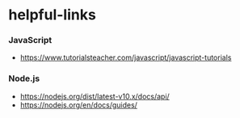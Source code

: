 # helpful-links

### JavaScript
- https://www.tutorialsteacher.com/javascript/javascript-tutorials

### Node.js
- https://nodejs.org/dist/latest-v10.x/docs/api/
- https://nodejs.org/en/docs/guides/
